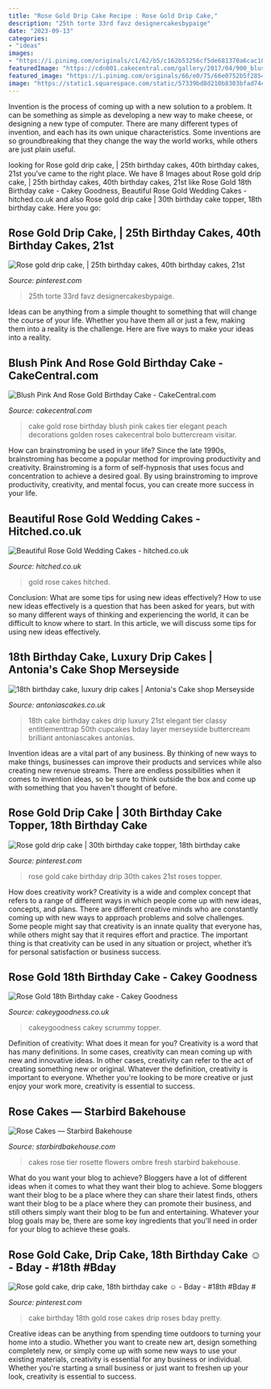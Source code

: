 ```yaml
---
title: "Rose Gold Drip Cake Recipe : Rose Gold Drip Cake,"
description: "25th torte 33rd favz designercakesbypaige"
date: "2023-09-13"
categories:
- "ideas"
images:
- "https://i.pinimg.com/originals/c1/62/b5/c162b53256cf5de681370a6cac10a4fc.jpg"
featuredImage: "https://cdn001.cakecentral.com/gallery/2017/04/900_blush-pink-and-rose-gold-birthday-cake-9571665u9bR.jpg"
featured_image: "https://i.pinimg.com/originals/66/e0/75/66e0752b5f2854dbc8a2110102268f2c.jpg"
image: "https://static1.squarespace.com/static/57339bd8d210b8303bfad74c/5743e80bf8baf3fd9154f983/5743e84be707eb621f21004e/1464068175870/rose42.jpg"
---
```



Invention is the process of coming up with a new solution to a problem. It can be something as simple as developing a new way to make cheese, or designing a new type of computer. There are many different types of invention, and each has its own unique characteristics. Some inventions are so groundbreaking that they change the way the world works, while others are just plain useful.

	

		
looking for Rose gold drip cake, | 25th birthday cakes, 40th birthday cakes, 21st you've came to the right place. We have 8 Images about Rose gold drip cake, | 25th birthday cakes, 40th birthday cakes, 21st like Rose Gold 18th Birthday cake - Cakey Goodness, Beautiful Rose Gold Wedding Cakes - hitched.co.uk and also Rose gold drip cake | 30th birthday cake topper, 18th birthday cake. Here you go:
		
    
## Rose Gold Drip Cake, | 25th Birthday Cakes, 40th Birthday Cakes, 21st

<img loading=lazy src="https://i.pinimg.com/originals/66/e0/75/66e0752b5f2854dbc8a2110102268f2c.jpg" onerror="this.onerror=null;this.src='https://tse2.mm.bing.net/th?id=OIP.DxESQHOUD2fyFNwuAvQMjQHaJ4&amp;pid=15.1';" alt="Rose gold drip cake, | 25th birthday cakes, 40th birthday cakes, 21st">

_Source: pinterest.com_

>25th torte 33rd favz designercakesbypaige. 

	

Ideas can be anything from a simple thought to something that will change the course of your life. Whether you have them all or just a few, making them into a reality is the challenge. Here are five ways to make your ideas into a reality.

    
## Blush Pink And Rose Gold Birthday Cake - CakeCentral.com

<img loading=lazy src="https://cdn001.cakecentral.com/gallery/2017/04/900_blush-pink-and-rose-gold-birthday-cake-9571665u9bR.jpg" onerror="this.onerror=null;this.src='https://tse2.mm.bing.net/th?id=OIP.H_xIt-MLq4VTxPLpdAfVHwHaMR&amp;pid=15.1';" alt="Blush Pink And Rose Gold Birthday Cake - CakeCentral.com">

_Source: cakecentral.com_

>cake gold rose birthday blush pink cakes tier elegant peach decorations golden roses cakecentral bolo buttercream visitar. 

	

How can brainstroming be used in your life?
Since the late 1990s, brainstroming has become a popular method for improving productivity and creativity. Brainstroming is a form of self-hypnosis that uses focus and concentration to achieve a desired goal. By using brainstroming to improve productivity, creativity, and mental focus, you can create more success in your life.

    
## Beautiful Rose Gold Wedding Cakes - Hitched.co.uk

<img loading=lazy src="https://cdn0.hitched.co.uk/articles/images/9/3/3/3/img_23339/t20_730629_img_2246-b15c791.jpg" onerror="this.onerror=null;this.src='https://tse2.mm.bing.net/th?id=OIP.AMfUn-Jta4sbKU6bKiIGggHaFj&amp;pid=15.1';" alt="Beautiful Rose Gold Wedding Cakes - hitched.co.uk">

_Source: hitched.co.uk_

>gold rose cakes hitched. 

	

Conclusion: What are some tips for using new ideas effectively?
How to use new ideas effectively is a question that has been asked for years, but with so many different ways of thinking and experiencing the world, it can be difficult to know where to start. In this article, we will discuss some tips for using new ideas effectively.

    
## 18th Birthday Cake, Luxury Drip Cakes | Antonia&#039;s Cake Shop Merseyside

<img loading=lazy src="https://antoniascakes.co.uk/wp-content/uploads/2018/08/Layer-3.jpg" onerror="this.onerror=null;this.src='https://tse4.mm.bing.net/th?id=OIP.H37LPrpfvd4LL-i5Oktu_QHaL3&amp;pid=15.1';" alt="18th birthday cake, luxury drip cakes | Antonia&#039;s Cake shop Merseyside">

_Source: antoniascakes.co.uk_

>18th cake birthday cakes drip luxury 21st elegant tier classy entitlementtrap 50th cupcakes bday layer merseyside buttercream brilliant antoniascakes antonias. 

	

Invention ideas are a vital part of any business. By thinking of new ways to make things, businesses can improve their products and services while also creating new revenue streams. There are endless possibilities when it comes to invention ideas, so be sure to think outside the box and come up with something that you haven't thought of before.

    
## Rose Gold Drip Cake | 30th Birthday Cake Topper, 18th Birthday Cake

<img loading=lazy src="https://i.pinimg.com/originals/c1/62/b5/c162b53256cf5de681370a6cac10a4fc.jpg" onerror="this.onerror=null;this.src='https://tse3.mm.bing.net/th?id=OIP.NHxkHAZmtu2tV0BcSPPXMgHaJ4&amp;pid=15.1';" alt="Rose gold drip cake | 30th birthday cake topper, 18th birthday cake">

_Source: pinterest.com_

>rose gold cake birthday drip 30th cakes 21st roses topper. 

	

How does creativity work?
Creativity is a wide and complex concept that refers to a range of different ways in which people come up with new ideas, concepts, and plans. There are different creative minds who are constantly coming up with new ways to approach problems and solve challenges. Some people might say that creativity is an innate quality that everyone has, while others might say that it requires effort and practice. The important thing is that creativity can be used in any situation or project, whether it’s for personal satisfaction or business success.

    
## Rose Gold 18th Birthday Cake - Cakey Goodness

<img loading=lazy src="https://www.cakeygoodness.co.uk/wp-content/uploads/2020/12/18th-rose-gold-drtip-cake-8.jpg" onerror="this.onerror=null;this.src='https://tse4.mm.bing.net/th?id=OIP.R5VVo9kps1DIPoMaHsIv9gHaLQ&amp;pid=15.1';" alt="Rose Gold 18th Birthday cake - Cakey Goodness">

_Source: cakeygoodness.co.uk_

>cakeygoodness cakey scrummy topper. 

	

Definition of creativity: What does it mean for you?
Creativity is a word that has many definitions. In some cases, creativity can mean coming up with new and innovative ideas. In other cases, creativity can refer to the act of creating something new or original. Whatever the definition, creativity is important to everyone. Whether you're looking to be more creative or just enjoy your work more, creativity is essential to success.

    
## Rose Cakes — Starbird Bakehouse

<img loading=lazy src="https://static1.squarespace.com/static/57339bd8d210b8303bfad74c/5743e80bf8baf3fd9154f983/5743e84be707eb621f21004e/1464068175870/rose42.jpg" onerror="this.onerror=null;this.src='https://tse1.mm.bing.net/th?id=OIP.ZbohCgWnp-i2yDo-btMFqAHaLH&amp;pid=15.1';" alt="Rose Cakes — Starbird Bakehouse">

_Source: starbirdbakehouse.com_

>cakes rose tier rosette flowers ombre fresh starbird bakehouse. 

	

What do you want your blog to achieve?
Bloggers have a lot of different ideas when it comes to what they want their blog to achieve. Some bloggers want their blog to be a place where they can share their latest finds, others want their blog to be a place where they can promote their business, and still others simply want their blog to be fun and entertaining. Whatever your blog goals may be, there are some key ingredients that you'll need in order for your blog to achieve these goals.

    
## Rose Gold Cake, Drip Cake, 18th Birthday Cake ☺ - Bday - #18th #Bday #

<img loading=lazy src="https://i.pinimg.com/736x/45/c5/c6/45c5c6fcce70c00b2191c4b59ddb3da3.jpg" onerror="this.onerror=null;this.src='https://tse3.mm.bing.net/th?id=OIP.9RQvv74qgXb5Sfv0tusX1gHaNK&amp;pid=15.1';" alt="Rose gold cake, drip cake, 18th birthday cake ☺ - Bday - #18th #Bday #">

_Source: pinterest.com_

>cake birthday 18th gold rose cakes drip roses bday pretty. 

	

Creative ideas can be anything from spending time outdoors to turning your home into a studio. Whether you want to create new art, design something completely new, or simply come up with some new ways to use your existing materials, creativity is essential for any business or individual. Whether you're starting a small business or just want to freshen up your look, creativity is essential to success.

